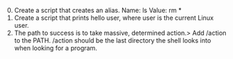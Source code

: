 0. Create a script that creates an alias.
Name: ls
Value: rm *
1. Create a script that prints hello user, where user is the current Linux user.
2. The path to success is to take massive, determined action.> Add /action to the PATH. /action should be the last directory the shell looks into when looking for a program.
